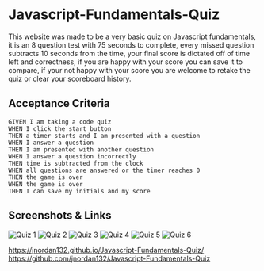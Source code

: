 # Javascript-Fundamentals-Quiz

This website was made to be a very basic quiz on Javascript fundamentals, it is an 8 question test with 75 seconds to complete, every missed question subtracts 10 seconds from the time, your final score is dictated off of time left and correctness, if you are happy with your score you can save it to compare, if your not happy with your score you are welcome to retake the quiz or clear your scoreboard history.

## Acceptance Criteria

```
GIVEN I am taking a code quiz
WHEN I click the start button
THEN a timer starts and I am presented with a question
WHEN I answer a question
THEN I am presented with another question
WHEN I answer a question incorrectly
THEN time is subtracted from the clock
WHEN all questions are answered or the timer reaches 0
THEN the game is over
WHEN the game is over
THEN I can save my initials and my score
```
## Screenshots & Links
![Quiz 1](https://user-images.githubusercontent.com/81433664/123472149-c9bf5d00-d5c4-11eb-923f-7e36a652676a.png)
![Quiz 2](https://user-images.githubusercontent.com/81433664/123472153-caf08a00-d5c4-11eb-85ec-9f7335d21b92.png)
![Quiz 3](https://user-images.githubusercontent.com/81433664/123472159-ccba4d80-d5c4-11eb-83da-32df5b5504ff.png)
![Quiz 4](https://user-images.githubusercontent.com/81433664/123472162-cdeb7a80-d5c4-11eb-8faf-3427a57252cb.png)
![Quiz 5](https://user-images.githubusercontent.com/81433664/123472165-cf1ca780-d5c4-11eb-942b-861264f79168.png)
![Quiz 6](https://user-images.githubusercontent.com/81433664/123472168-d04dd480-d5c4-11eb-8f00-ba6bef54f4c2.png)


https://jnordan132.github.io/Javascript-Fundamentals-Quiz/
https://github.com/jnordan132/Javascript-Fundamentals-Quiz

